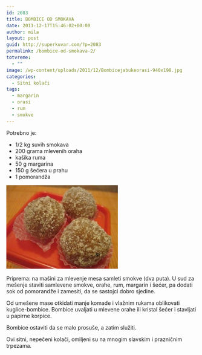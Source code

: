 ```yaml
---
id: 2083
title: BOMBICE OD SMOKAVA
date: 2011-12-17T15:46:02+00:00
author: mila
layout: post
guid: http://superkuvar.com/?p=2083
permalink: /bombice-od-smokava-2/
totvreme:
  - ""
image: /wp-content/uploads/2011/12/Bombicejabukeorasi-940x198.jpg
categories:
  - Sitni kolači
tags:
  - margarin
  - orasi
  - rum
  - smokve
---
```

Potrebno je:

  * 1/2 kg suvih smokava
  * 200 grama mlevenih oraha
  * kašika ruma
  * 50 g margarina
  * 150 g šećera u prahu
  * 1 pomorandža

<img class="alignnone size-medium wp-image-2305" title="bombicesmokveorasi" src="/wp-content/uploads/2011/12/bombicesmokveorasi-e1327064464624.jpg" alt="" width="295" height="221" /> 

Priprema: na mašini za mlevenje mesa samleti smokve (dva puta). U sud za mešenje staviti samlevene smokve, orahe, rum, margarin i šećer, pa dodati sok od pomorandže i zamesiti, da se sastojci dobro sjedine.

Od umešene mase otkidati manje komade i vlažnim rukama oblikovati kuglice-bombice. Bombice uvaljati u mlevene orahe ili kristal šećer i stavljati u papirne korpice.

Bombice ostaviti da se malo prosuše, a zatim služiti.

Ovi sitni, nepečeni kolači, omiljeni su na mnogim slavskim i prazničnim trpezama.